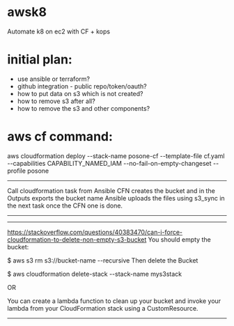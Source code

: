 # awsk8
Automate k8 on ec2 with CF + kops

# initial plan:
- use ansible or terraform?
- github integration - public repo/token/oauth?
- how to put data on s3 which is not created?
- how to remove s3 after all?
- how to remove the s3 and other components?

# aws cf command:
aws cloudformation deploy --stack-name posone-cf --template-file cf.yaml --capabilities CAPABILITY_NAMED_IAM --no-fail-on-empty-changeset --profile posone

-------
Call cloudformation task from Ansible
CFN creates the bucket and in the Outputs exports the bucket name
Ansible uploads the files using s3_sync in the next task once the CFN one is done.

-------

-------
https://stackoverflow.com/questions/40383470/can-i-force-cloudformation-to-delete-non-empty-s3-bucket
You should empty the bucket:

$ aws s3 rm s3://bucket-name --recursive
Then delete the Bucket

$ aws cloudformation delete-stack --stack-name mys3stack

OR

You can create a lambda function to clean up your bucket and invoke your lambda from your CloudFormation stack using a CustomResource.

-------

